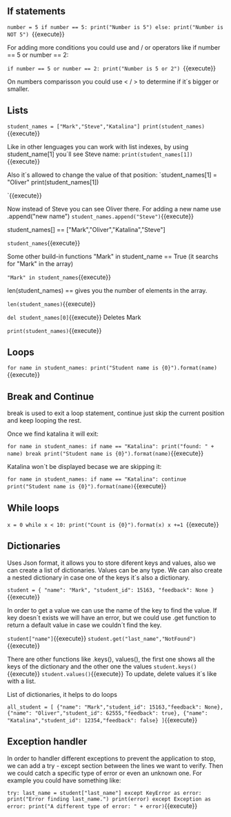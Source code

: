 <h2>If statements</h2>

`number = 5
if number == 5:
    print("Number is 5")
else:
    print("Number is NOT 5")
`{{execute}}


For adding more conditions you could use and / or operators like if number == 5 or number == 2:

`if number == 5 or number == 2:
    print("Number is 5 or 2")
    `{{execute}}

On numbers comparisson you could use < / > to determine if it´s bigger or smaller.


<h2>Lists</h2>

`student_names = ["Mark","Steve","Katalina"]
print(student_names)`{{execute}}

Like in other lenguages you can work with list indexes, by using student_name[1] you´ll see Steve name:
`print(student_names[1])`{{execute}}

Also it´s allowed to change the value of that position:
`student_names[1] = "Oliver"
print(student_names[1])

`{{execute}}

Now instead of Steve you can see Oliver there.
For adding a new name use .append("new name")
`student_names.append("Steve")`{{execute}}

student_names[] == ["Mark","Oliver","Katalina","Steve"]

`student_names`{{execute}}

Some other build-in functions
"Mark" in student_name == True (it searchs for "Mark" in the array)

`"Mark" in student_names`{{execute}}

len(student_names) == gives you the number of elements in the array. 

`len(student_names)`{{execute}}

`del student_names[0]`{{execute}}  Deletes Mark

`print(student_names)`{{execute}}


<h2>Loops</h2>

`for name in student_names:
   print("Student name is {0}").format(name)`{{execute}}

<h2>Break and Continue</h2>

break is used to exit a loop statement, continue just skip the current position and keep looping the rest.

Once we find katalina it will exit:

`for name in student_names:
    if name == "Katalina":
        print("found: " + name)
        break
    print("Student name is {0}").format(name)`{{execute}}

Katalina won´t be displayed becase we are skipping it:

`for name in student_names:
    if name == "Katalina":
        continue             
    print("Student name is {0}").format(name)`{{execute}}


<h2>While loops</h2>

`x = 0
while x < 10:
    print("Count is {0}").format(x)
    x +=1 `{{execute}}

<h2>Dictionaries</h2>

Uses Json format, it allows you to store diferent keys and values, also we can create a list of dictionaries. Values can be any type. We can also create a nested dictionary in case one of the keys it´s also a dictionary.

`student = {
    "name": "Mark",
    "student_id": 15163,
    "feedback": None
}`{{execute}}

In order to get a value we can use the name of the key to find the value. If key doesn´t exists we will have an error, but we could use .get function to return a default value in case we couldn´t find the key.

`student["name"]`{{execute}}
`student.get("last_name","NotFound")`{{execute}}

There are other functions like .keys(), values(), the first one shows all the keys of the dictionary and the other one the values
`student.keys()`{{execute}}
`student.values()`{{execute}}
To update, delete values it´s like with a list.

List of dictionaries, it helps to do loops

`all_student = [
    {"name": "Mark","student_id": 15163,"feedback": None},
    {"name": "Oliver","student_id": 62555,"feedback": true},
    {"name": "Katalina","student_id": 12354,"feedback": false}
]`{{execute}}


<h2>Exception handler</h2>

In order to handler different exceptions to prevent the application to stop, we can add a try - except section between the lines we want to verify. Then we could catch a specific type of error or even an unknown one. For example you could have something like:

`try:
    last_name = student["last_name"]
except KeyError as error:
    print("Error finding last_name.")
    print(error)
except Exception as error:
    print("A different type of error: " + error)`{{execute}}

